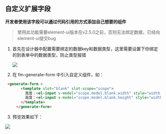 ## 自定义扩展字段

**开发者使用该字段可以通过代码引用的方式添加自己想要的组件**

> 使用此功能需要element-ui版本在v2.5.0之前，否则无法绑定数据，已经向element-ui提交bug

1. 首先在设计器中配置需要绑定的数据key和数据类型，这里需要设置下你绑定的到表单中的数据类型，防止类型报错

   ![](https://user-gold-cdn.xitu.io/2018/10/27/166b55ab4883ecbe?w=1127&h=341&f=png&s=27636)

2. 在 fm-generate-form 中引入自定义组件，如：

 ```html
  <generate-form >
        <template slot="blank" slot-scope="scope">
          宽度：<el-input v-model="scope.model.blank.width" style="width: 100px"></el-input>
          高度：<el-input v-model="scope.model.blank.height" style="width: 100px"></el-input>
        </template>
      </generate-form>
```

3.  预览效果如下：

  ![](https://user-gold-cdn.xitu.io/2018/10/27/166b5a15b837f3fe?w=867&h=320&f=png&s=18568)